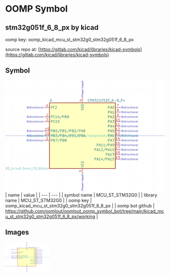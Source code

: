 # OOMP Symbol  
## stm32g051f_6_8_px  by kicad  
  
oomp key: oomp_kicad_mcu_st_stm32g0_stm32g051f_6_8_px  
  
source repo at: [https://gitlab.com/kicad/libraries/kicad-symbols](https://gitlab.com/kicad/libraries/kicad-symbols)  
## Symbol  
  
[![working.png](working_600.png)](working.png)  
| name | value | 
| --- | --- | 
| symbol name | MCU_ST_STM32G0 | 
| library name | MCU_ST_STM32G0 | 
| oomp key | oomp_kicad_mcu_st_stm32g0_stm32g051f_6_8_px | 
| oomp bot github | https://github.com/oomlout/oomlout_oomp_symbol_bot/tree/main/kicad_mcu_st_stm32g0_stm32g051f_6_8_px/working | 
## Images  
  
[![working.png](working_140.png)](working.png)  
